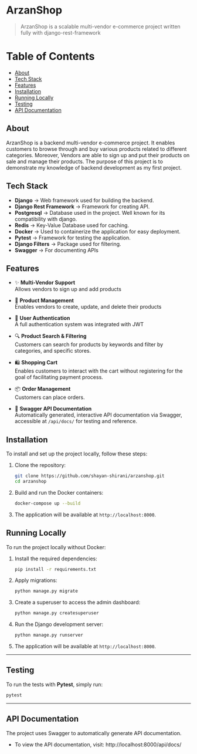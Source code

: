 # ArzanShop
> ArzanShop is a scalable multi-vendor e-commerce project written fully with django-rest-framework
# Table of Contents
- [About](#about)
- [Tech Stack](#tech-stack)
- [Features](#features)
- [Installation](#installation)
- [Running Locally](#running-locally)
- [Testing](#testing)
- [API Documentation](#api-documentation)

## About
ArzanShop is a backend multi-vendor e-commerce project.
It enables customers to browse through and buy various products related to different categories. Moreover, Vendors are able to sign up and put their products on sale and manage their products.
The purpose of this project is to demonstrate my knowledge of backend development as my first project.

## Tech Stack
- **Django** -> Web framework used for building the backend.
- **Django Rest Framework** -> Framework for creating API.
- **Postgresql** -> Database used in the project. Well known for its compatibility with django.
- **Redis** -> Key-Value Database used for caching.
- **Docker** -> Used to containerize the application for easy deployment.
- **Pytest** -> Framework for testing the application.
- **Django Filters** -> Package used for filtering.
- **Swagger** -> For documenting APIs

## Features
- ✨ **Multi-Vendor Support**  
Allows vendors to sign up and add products

- 🛒 **Product Management**  
Enables vendors to create, update, and delete their products

- 🔑 **User Authentication**  
A full authentication system was integrated with JWT

- 🔍 **Product Search & Filtering**  
Customers can search for products by keywords and filter by categories, and specific stores.  

- 🛍️ **Shopping Cart**  
Enables customers to interact with the cart without registering for the goal of facilitating payment process.

- 📦 **Order Management**  
Customers can place orders.

- 📜 **Swagger API Documentation**  
Automatically generated, interactive API documentation via Swagger, accessible at `/api/docs/` for testing and reference.

## Installation

To install and set up the project locally, follow these steps:

1. Clone the repository:
    ```bash
    git clone https://github.com/shayan-shirani/arzanshop.git
    cd arzanshop
    ```

2. Build and run the Docker containers:
    ```bash
    docker-compose up --build
    ```

3. The application will be available at `http://localhost:8000`.

## Running Locally

To run the project locally without Docker:

1. Install the required dependencies:
    ```bash
    pip install -r requirements.txt
    ```

2. Apply migrations:
    ```bash
    python manage.py migrate
    ```

3. Create a superuser to access the admin dashboard:
    ```bash
    python manage.py createsuperuser
    ```

4. Run the Django development server:
    ```bash
    python manage.py runserver
    ```

5. The application will be available at `http://localhost:8000`.

---

## Testing

To run the tests with **Pytest**, simply run:

```bash
pytest
```

---

## API Documentation  
The project uses Swagger to automatically generate API documentation.  
- To view the API documentation, visit:
http://localhost:8000/api/docs/

